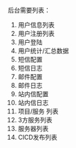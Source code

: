 后台需要列表：

1. 用户信息列表
2. 用户注册列表
3. 用户登陆
4. 用户统计/汇总数据
5. 短信配置
6. 短信日志
7. 邮件配置
8. 邮件日志
9. 站内信配置
10. 站内信日志
11. 项目/服务 列表
12. 3方服务列表
13. 服务器列表
14. CICD发布列表